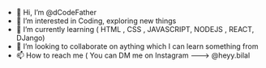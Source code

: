 - 👋 Hi, I’m @dCodeFather
- 👀 I’m interested in Coding, exploring new things
- 🌱 I’m currently learning ( HTML , CSS , JAVASCRIPT, NODEJS , REACT, DJango)
- 💞️ I’m looking to collaborate on aything which I can learn something from
- 📫 How to reach me ( You can DM me on Instagram ---> @heyy.bilal

<!---
dCodeFather/dCodeFather is a ✨ special ✨ repository because its `README.md` (this file) appears on your GitHub profile.
You can click the Preview link to take a look at your changes.
--->
